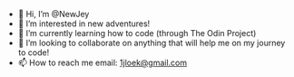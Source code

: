 - 👋 Hi, I’m @NewJey
- 👀 I’m interested in new adventures! 
- 🌱 I’m currently learning how to code (through The Odin Project)  
- 💞️ I’m looking to collaborate on anything that will help me on my journey to code! 
- 📫 How to reach me email: 1jloek@gmail.com

<!---
NewJey/NewJey is a ✨ special ✨ repository because its `README.md` (this file) appears on your GitHub profile.
You can click the Preview link to take a look at your changes.
--->
